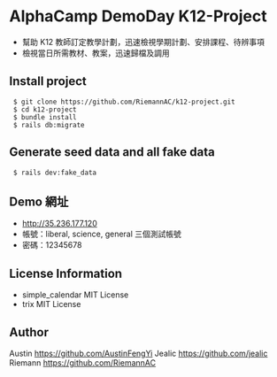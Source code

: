 # AlphaCamp DemoDay K12-Project

- 幫助 K12 教師訂定教學計劃，迅速檢視學期計劃、安排課程、待辨事項
- 檢視當日所需教材、教案，迅速歸檔及調用

## Install project
```
 $ git clone https://github.com/RiemannAC/k12-project.git
 $ cd k12-project
 $ bundle install
 $ rails db:migrate
```

## Generate seed data and all fake data
```
 $ rails dev:fake_data
```

## Demo 網址
- http://35.236.177.120
- 帳號：liberal, science, general 三個測試帳號
- 密碼：12345678

## License Information
- simple_calendar MIT License
- trix            MIT License

## Author
Austin  https://github.com/AustinFengYi
Jealic  https://github.com/jealic
Riemann https://github.com/RiemannAC
